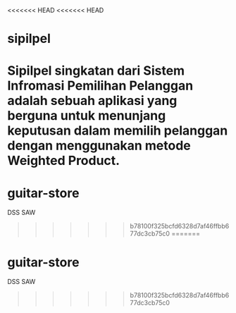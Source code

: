 <<<<<<< HEAD
<<<<<<< HEAD
# sipilpel
Sipilpel singkatan dari Sistem Infromasi Pemilihan Pelanggan adalah sebuah aplikasi yang berguna untuk menunjang keputusan dalam memilih pelanggan dengan menggunakan metode Weighted Product.
=======
# guitar-store
DSS SAW
>>>>>>> b78100f325bcfd6328d7af46ffbb677dc3cb75c0
=======
# guitar-store
DSS SAW
>>>>>>> b78100f325bcfd6328d7af46ffbb677dc3cb75c0
